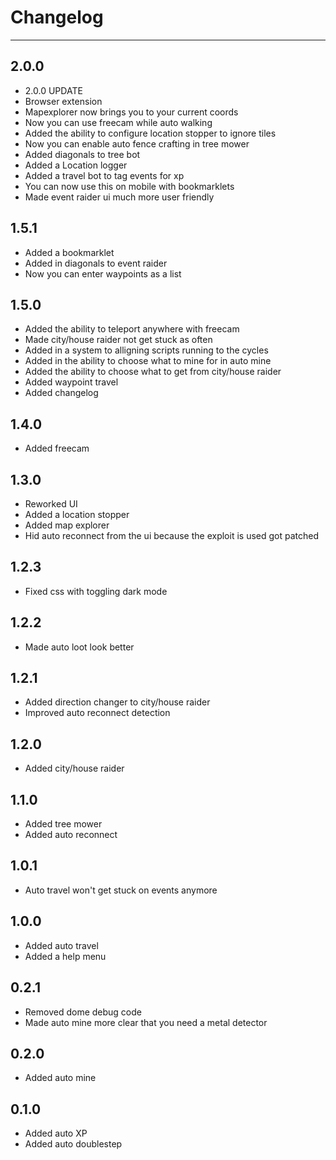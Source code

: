 # Changelog
*** 
## 2.0.0
* 2.0.0 UPDATE
* Browser extension
* Mapexplorer now brings you to your current coords
* Now you can use freecam while auto walking
* Added the ability to configure location stopper to ignore tiles
* Now you can enable auto fence crafting in tree mower
* Added diagonals to tree bot
* Added a Location logger
* Added a travel bot to tag events for xp
* You can now use this on mobile with bookmarklets
* Made event raider ui much more user friendly
## 1.5.1
* Added a bookmarklet
* Added in diagonals to event raider
* Now you can enter waypoints as a list
## 1.5.0
* Added the ability to teleport anywhere with freecam
* Made city/house raider not get stuck as often
* Added in a system to alligning scripts running to the cycles
* Added in the ability to choose what to mine for in auto mine
* Added the ability to choose what to get from city/house raider
* Added waypoint travel
* Added changelog
## 1.4.0
* Added freecam
## 1.3.0
* Reworked UI
* Added a location stopper
* Added map explorer
* Hid auto reconnect from the ui because the exploit is used got patched
## 1.2.3
* Fixed css with toggling dark mode
## 1.2.2
* Made auto loot look better
## 1.2.1
* Added direction changer to city/house raider
* Improved auto reconnect detection
## 1.2.0
* Added city/house raider
## 1.1.0
* Added tree mower
* Added auto reconnect
## 1.0.1
* Auto travel won't get stuck on events anymore
## 1.0.0
* Added auto travel
* Added a help menu
## 0.2.1
* Removed dome debug code
* Made auto mine more clear that you need a metal detector
## 0.2.0
* Added auto mine
## 0.1.0
* Added auto XP
* Added auto doublestep